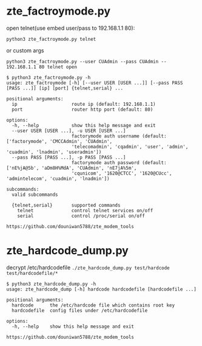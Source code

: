 # zte_factroymode.py

open telnet(use embed user/pass to 192.168.1.1 80):

`python3 zte_factroymode.py telnet`

or custom args

`python3 zte_factroymode.py --user CUAdmin --pass CUAdmin -- 192.168.1.1 80 telnet open`

```shell
$ python3 zte_factroymode.py -h    
usage: zte_factroymode [-h] [--user USER [USER ...]] [--pass PASS [PASS ...]] [ip] [port] {telnet,serial} ...

positional arguments:
  ip                    route ip (default: 192.168.1.1)
  port                  router http port (default: 80)

options:
  -h, --help            show this help message and exit
  --user USER [USER ...], -u USER [USER ...]
                        factorymode auth username (default: ['factorymode', 'CMCCAdmin', 'CUAdmin',
                        'telecomadmin', 'cqadmin', 'user', 'admin', 'cuadmin', 'lnadmin', 'useradmin'])
  --pass PASS [PASS ...], -p PASS [PASS ...]
                        factorymode auth password (default: ['nE%jA@5b', 'aDm8H%MdA', 'CUAdmin', 'nE7jA%5m',
                        'cqunicom', '1620@CTCC', '1620@CUcc', 'admintelecom', 'cuadmin', 'lnadmin'])

subcommands:
  valid subcommands

  {telnet,serial}       supported commands
    telnet              control telnet services on/off
    serial              control /proc/serial on/off

https://github.com/douniwan5788/zte_modem_tools
```

# zte_hardcode_dump.py

decrypt /etc/hardcodefile
`./zte_hardcode_dump.py test/hardcode test/hardcodefile/*`

```shell
$ python3 zte_hardcode_dump.py -h
usage: zte_hardcode_dump [-h] hardcode hardcodefile [hardcodefile ...]

positional arguments:
  hardcode      the /etc/hardcode file which contains root key
  hardcodefile  config files under /etc/hardcodefile

options:
  -h, --help    show this help message and exit

https://github.com/douniwan5788/zte_modem_tools
```
